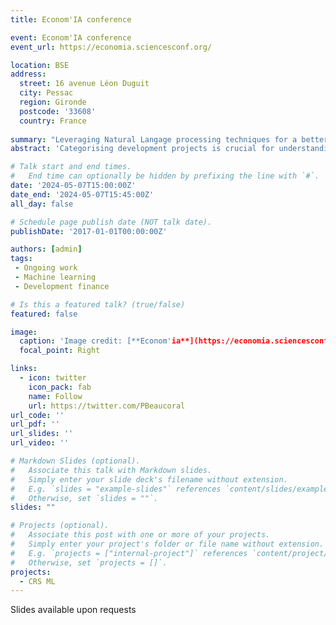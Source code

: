 ```yaml
---
title: Econom'IA conference

event: Econom'IA conference
event_url: https://economia.sciencesconf.org/

location: BSE
address:
  street: 16 avenue Léon Duguit
  city: Pessac
  region: Gironde
  postcode: '33608'
  country: France
  
summary: "Leveraging Natural Langage processing techniques for a better classification of development projects, a case study using OECD CRS dataset."
abstract: 'Categorising development projects is crucial for understanding donors' aid strategies, recipients' priorities, and on-the-ground actions. While the OECD CRS provides a rich source of information on development strategies, it falls short in informing project categories due to its reporting process based on self-declared main objectives. This research employs an innovative approach that combines Machine Learning (ML) techniques, specifically Natural Language Processing (NLP), to categorise development projects based on their narrative descriptions. The study utilises the Organisation for Economic Co-operation and Development's (OECD) Creditor Reporting System (CRS) dataset, which provides a rich source of project narratives from diverse sectors (approx. 5.5 million projects).'

# Talk start and end times.
#   End time can optionally be hidden by prefixing the line with `#`.
date: '2024-05-07T15:00:00Z'
date_end: '2024-05-07T15:45:00Z'
all_day: false

# Schedule page publish date (NOT talk date).
publishDate: '2017-01-01T00:00:00Z'

authors: [admin]
tags:
 - Ongoing work 
 - Machine learning
 - Development finance

# Is this a featured talk? (true/false)
featured: false

image:
  caption: 'Image credit: [**Econom'ia**](https://economia.sciencesconf.org/)'
  focal_point: Right

links:
  - icon: twitter
    icon_pack: fab
    name: Follow
    url: https://twitter.com/PBeaucoral
url_code: ''
url_pdf: ''
url_slides: ''
url_video: ''

# Markdown Slides (optional).
#   Associate this talk with Markdown slides.
#   Simply enter your slide deck's filename without extension.
#   E.g. `slides = "example-slides"` references `content/slides/example-slides.md`.
#   Otherwise, set `slides = ""`.
slides: ""

# Projects (optional).
#   Associate this post with one or more of your projects.
#   Simply enter your project's folder or file name without extension.
#   E.g. `projects = ["internal-project"]` references `content/project/deep-learning/index.md`.
#   Otherwise, set `projects = []`.
projects:
  - CRS ML
---
```


Slides available upon requests
